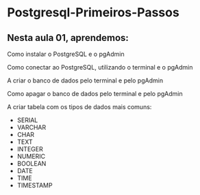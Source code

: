 # Postgresql-Primeiros-Passos

## Nesta aula 01, aprendemos:

Como instalar o PostgreSQL e o pgAdmin

Como conectar ao PostgreSQL, utilizando o terminal e o pgAdmin

A criar o banco de dados pelo terminal e pelo pgAdmin

Como apagar o banco de dados pelo terminal e pelo pgAdmin

A criar tabela com os tipos de dados mais comuns:
- SERIAL
- VARCHAR
- CHAR
- TEXT
- INTEGER
- NUMERIC
- BOOLEAN
- DATE
- TIME
- TIMESTAMP
